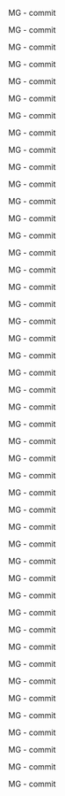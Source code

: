 MG - commit

MG - commit

MG - commit

MG - commit

MG - commit

MG - commit

MG - commit

MG - commit

MG - commit

MG - commit

MG - commit

MG - commit

MG - commit

MG - commit

MG - commit

MG - commit

MG - commit

MG - commit

MG - commit

MG - commit

MG - commit

MG - commit

MG - commit

MG - commit

MG - commit

MG - commit

MG - commit

MG - commit

MG - commit

MG - commit

MG - commit

MG - commit

MG - commit

MG - commit

MG - commit

MG - commit

MG - commit

MG - commit

MG - commit

MG - commit

MG - commit

MG - commit

MG - commit

MG - commit

MG - commit

MG - commit

